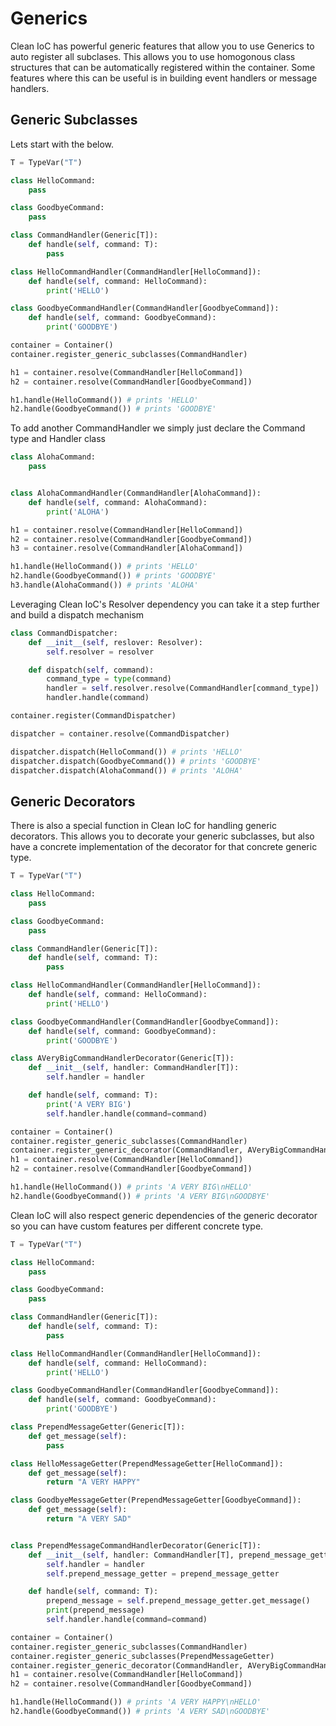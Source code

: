 # Generics

Clean IoC has powerful generic features that allow you to use Generics to auto register all subclases.
This allows you to use homogonous class structures that can be automatically registered within the container. Some features where this can be useful is in building event handlers or message handlers.

## Generic Subclasses

Lets start with the below.

```python
T = TypeVar("T")

class HelloCommand:
    pass

class GoodbyeCommand:
    pass

class CommandHandler(Generic[T]):
    def handle(self, command: T):
        pass

class HelloCommandHandler(CommandHandler[HelloCommand]):
    def handle(self, command: HelloCommand):
        print('HELLO')

class GoodbyeCommandHandler(CommandHandler[GoodbyeCommand]):
    def handle(self, command: GoodbyeCommand):
        print('GOODBYE')

container = Container()
container.register_generic_subclasses(CommandHandler)

h1 = container.resolve(CommandHandler[HelloCommand])
h2 = container.resolve(CommandHandler[GoodbyeCommand])

h1.handle(HelloCommand()) # prints 'HELLO'
h2.handle(GoodbyeCommand()) # prints 'GOODBYE'

```

To add another CommandHandler we simply just declare the Command type and Handler class

```python
class AlohaCommand:
    pass


class AlohaCommandHandler(CommandHandler[AlohaCommand]):
    def handle(self, command: AlohaCommand):
        print('ALOHA')

h1 = container.resolve(CommandHandler[HelloCommand])
h2 = container.resolve(CommandHandler[GoodbyeCommand])
h3 = container.resolve(CommandHandler[AlohaCommand])

h1.handle(HelloCommand()) # prints 'HELLO'
h2.handle(GoodbyeCommand()) # prints 'GOODBYE'
h3.handle(AlohaCommand()) # prints 'ALOHA'
```

Leveraging Clean IoC's Resolver dependency you can take it a step further and build a dispatch mechanism


```python
class CommandDispatcher:
    def __init__(self, reslover: Resolver):
        self.resolver = resolver

    def dispatch(self, command):
        command_type = type(command)
        handler = self.resolver.resolve(CommandHandler[command_type])
        handler.handle(command)

container.register(CommandDispatcher)

dispatcher = container.resolve(CommandDispatcher)

dispatcher.dispatch(HelloCommand()) # prints 'HELLO'
dispatcher.dispatch(GoodbyeCommand()) # prints 'GOODBYE'
dispatcher.dispatch(AlohaCommand()) # prints 'ALOHA'
```


## Generic Decorators

There is also a special function in Clean IoC for handling generic decorators. This allows you to decorate your generic subclasses, but also have a concrete implementation of the decorator for that concrete generic type.

```python
T = TypeVar("T")

class HelloCommand:
    pass

class GoodbyeCommand:
    pass

class CommandHandler(Generic[T]):
    def handle(self, command: T):
        pass

class HelloCommandHandler(CommandHandler[HelloCommand]):
    def handle(self, command: HelloCommand):
        print('HELLO')

class GoodbyeCommandHandler(CommandHandler[GoodbyeCommand]):
    def handle(self, command: GoodbyeCommand):
        print('GOODBYE')

class AVeryBigCommandHandlerDecorator(Generic[T]):
    def __init__(self, handler: CommandHandler[T]):
        self.handler = handler

    def handle(self, command: T):
        print('A VERY BIG')
        self.handler.handle(command=command)

container = Container()
container.register_generic_subclasses(CommandHandler)
container.register_generic_decorator(CommandHandler, AVeryBigCommandHandlerDecorator)
h1 = container.resolve(CommandHandler[HelloCommand])
h2 = container.resolve(CommandHandler[GoodbyeCommand])

h1.handle(HelloCommand()) # prints 'A VERY BIG\nHELLO'
h2.handle(GoodbyeCommand()) # prints 'A VERY BIG\nGOODBYE'

```

Clean IoC will also respect generic dependencies of the generic decorator so you can have custom features per different concrete type.


```python
T = TypeVar("T")

class HelloCommand:
    pass

class GoodbyeCommand:
    pass

class CommandHandler(Generic[T]):
    def handle(self, command: T):
        pass

class HelloCommandHandler(CommandHandler[HelloCommand]):
    def handle(self, command: HelloCommand):
        print('HELLO')

class GoodbyeCommandHandler(CommandHandler[GoodbyeCommand]):
    def handle(self, command: GoodbyeCommand):
        print('GOODBYE')

class PrependMessageGetter(Generic[T]):
    def get_message(self):
        pass

class HelloMessageGetter(PrependMessageGetter[HelloCommand]):
    def get_message(self):
        return "A VERY HAPPY"

class GoodbyeMessageGetter(PrependMessageGetter[GoodbyeCommand]):
    def get_message(self):
        return "A VERY SAD"


class PrependMessageCommandHandlerDecorator(Generic[T]):
    def __init__(self, handler: CommandHandler[T], prepend_message_getter: PrependMessageGetter[T]):
        self.handler = handler
        self.prepend_message_getter = prepend_message_getter

    def handle(self, command: T):
        prepend_message = self.prepend_message_getter.get_message()
        print(prepend_message)
        self.handler.handle(command=command)

container = Container()
container.register_generic_subclasses(CommandHandler)
container.register_generic_subclasses(PrependMessageGetter)
container.register_generic_decorator(CommandHandler, AVeryBigCommandHandlerDecorator)
h1 = container.resolve(CommandHandler[HelloCommand])
h2 = container.resolve(CommandHandler[GoodbyeCommand])

h1.handle(HelloCommand()) # prints 'A VERY HAPPY\nHELLO'
h2.handle(GoodbyeCommand()) # prints 'A VERY SAD\nGOODBYE'
```
